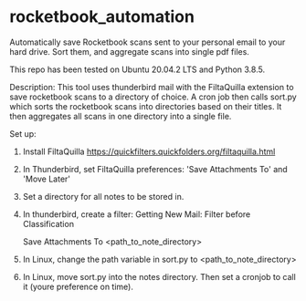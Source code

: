 # rocketbook_automation
Automatically save Rocketbook scans sent to your personal email to your hard drive.  Sort them, and aggregate scans into single pdf files.

This repo has been tested on Ubuntu 20.04.2 LTS and Python 3.8.5.

Description: This tool uses thunderbird mail with the FiltaQuilla extension to save rocketbook scans to a directory of choice.  A cron job then calls sort.py which sorts the rocketbook scans into directories based on their titles.  It then aggregates all scans in one directory into a single file.

Set up:

1) Install FiltaQuilla https://quickfilters.quickfolders.org/filtaquilla.html

2) In Thunderbird, set FiltaQuilla preferences: 'Save Attachments To' and 'Move Later'

3) Set a directory for all notes to be stored in.

4) In thunderbird, create a filter:
    Getting New Mail: Filter before Classification
    
    
    Save Attachments To <path_to_note_directory>

5) In Linux, change the path variable in sort.py to <path_to_note_directory>
 
6) In Linux, move sort.py into the notes directory.  Then set a cronjob to call it (youre preference on time). 
